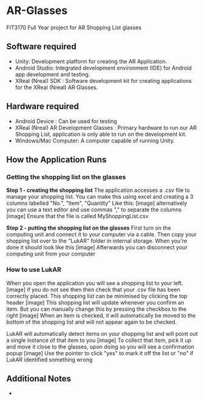 # AR-Glasses
FIT3170 Full Year project for AR Shopping List glasses

## Software required
- Unity: Development platform for creating the AR Application. 
- Android Studio: Integrated development environment (IDE) for Android app development and testing.
- XReal (Nreal) SDK : Software development kit for creating applications for the XReal (Nreal) AR Glasses.

## Hardware required
- Android Device : Can be used for testing 
- XReal (Nreal) AR Development Glasses : Primary hardware to run our AR Shopping List, application is only able to run on the development kit. 
- Windows/Mac Computer: A computer capable of running Unity. 

## How the Application Runs
### Getting the shopping list on the glasses
**Step 1 - creating the shopping list**
The application accesses a .csv file to manage your shopping list.
You can make this using excel and creating a 3 columns labelled "No.", "Item", "Quantity" Like this:
[image]
alternatively you can use a text editor and use commas "," to separate the columns
[image]
Ensure that the file is called MyShoppingList.csv

**Step 2 - putting the shopping list on the glasses**
First turn on the computing unit and connect it to your computer via a cable.
Then copy your shopping list over to the "LukAR" folder in internal storage.
When you're done it should look like this
[image]
Afterwards you can disconnect your computing unit from your computer

### How to use LukAR
When you open the application you will see a shopping list to your left.
[image]
if you do not see then then check that your .csv file has been correctly placed.
This shopping list can be minimised by clicking the top header
[image]
This shopping list will update whenever you confirm an item. But you can manually change this by pressing the checkbox to the right
[image]
When an item is checked, it will automatically be moved to the bottom of the shopping list and will not appear again to be checked.

LukAR will automatically detect items on your shopping list and will point out a single instance of that item to you
[image]
To collect that item, pick it up and move it close to the glasses, upon doing so you will see a confirmation popup
[image]
Use the pointer to click "yes" to mark it off the list or "no" if LukAR identified something wrong

## Additional Notes
- 
